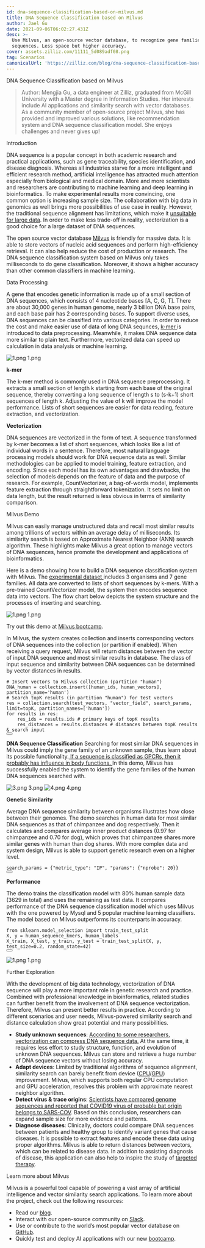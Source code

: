 ```yaml
---
id: dna-sequence-classification-based-on-milvus.md
title: DNA Sequence Classification based on Milvus
author: Jael Gu
date: 2021-09-06T06:02:27.431Z
desc: >-
  Use Milvus, an open-source vector database, to recognize gene families of DNA
  sequences. Less space but higher accuracy.
cover: assets.zilliz.com/11111_5d089adf08.png
tag: Scenarios
canonicalUrl: 'https://zilliz.com/blog/dna-sequence-classification-based-on-milvus'
---
```

<custom-h1>DNA Sequence Classification based on Milvus</custom-h1><blockquote>
<p>Author:
Mengjia Gu, a data engineer at Zilliz, graduated from McGill University with a Master degree in Information Studies. Her interests include AI applications and similarity search with vector databases. As a community member of open-source project Milvus, she has provided and improved various solutions, like recommendation system and DNA sequence classification model. She enjoys challenges and never gives up!</p>
</blockquote>
<custom-h1>Introduction</custom-h1><p>DNA sequence is a popular concept in both academic research and practical applications, such as gene traceability, species identification, and disease diagnosis. Whereas all industries starve for a more intelligent and efficient research method, artificial intelligence has attracted much attention especially from biological and medical domain. More and more scientists and researchers are contributing to machine learning and deep learning in bioinformatics. To make experimental results more convincing, one common option is increasing sample size. The collaboration with big data in genomics as well brings more possibilities of use case in reality. However, the traditional sequence alignment has limitations, which make it <a href="https://www.frontiersin.org/articles/10.3389/fbioe.2020.01032/full#h5">unsuitable for large data</a>. In order to make less trade-off in reality, vectorization is a good choice for a large dataset of DNA sequences.</p>
<p>The open source vector database <a href="https://milvus.io/docs/v2.0.x/overview.md">Milvus</a> is friendly for massive data. It is able to store vectors of nucleic acid sequences and perform high-efficiency retrieval. It can also help reduce the cost of production or research. The DNA sequence classification system based on Milvus only takes milliseconds to do gene classification. Moreover, it shows a higher accuracy than other common classifiers in machine learning.</p>
<custom-h1>Data Processing</custom-h1><p>A gene that encodes genetic information is made up of a small section of DNA sequences, which consists of 4 nucleotide bases [A, C, G, T]. There are about 30,000 genes in human genome, nearly 3 billion DNA base pairs, and each base pair has 2 corresponding bases. To support diverse uses, DNA sequences can be classified into various categories. In order to reduce the cost and make easier use of data of long DNA sequnces, <a href="https://en.wikipedia.org/wiki/K-mer#:~:text=Usually%2C%20the%20term%20k%2Dmer,total%20possible%20k%2Dmers%2C%20where">k-mer </a>is introduced to data preprocessing. Meanwhile, it makes DNA sequence data more similar to plain text. Furthermore, vectorized data can speed up calculation in data analysis or machine learning.</p>
<p>
  <span class="img-wrapper">
    <img translate="no" src="https://assets.zilliz.com/1_a7469e9eac.png" alt="1.png" class="doc-image" id="1.png" />
    <span>1.png</span>
  </span>
</p>
<p><strong>k-mer</strong></p>
<p>The k-mer method is commonly used in DNA sequence preprocessing. It extracts a small section of length k starting from each base of the original sequence, thereby converting a long sequence of length s to (s-k+1) short sequences of length k. Adjusting the value of k will improve the model performance. Lists of short sequences are easier for data reading, feature extraction, and vectorization.</p>
<p><strong>Vectorization</strong></p>
<p>DNA sequences are vectorized in the form of text. A sequence transformed by k-mer becomes a list of short sequences, which looks like a list of individual words in a sentence. Therefore, most natural language processing models should work for DNA sequence data as well. Similar methodologies can be applied to model training, feature extraction, and encoding. Since each model has its own advantages and drawbacks, the selection of models depends on the feature of data and the purpose of research. For example, CountVectorizer, a bag-of-words model, implements feature extraction through straightforward tokenization. It sets no limit on data length, but the result returned is less obvious in terms of similarity comparison.</p>
<custom-h1>Milvus Demo</custom-h1><p>Milvus can easily manage unstructured data and recall most similar results among trillions of vectors within an average delay of milliseconds. Its similarity search is based on Approximate Nearest Neighbor (ANN) search algorithm. These highlights make Milvus a great option to manage vectors of DNA sequences, hence promote the development and applications of bioinformatics.</p>
<p>Here is a demo showing how to build a DNA sequence classification system with Milvus. The <a href="https://www.kaggle.com/nageshsingh/dna-sequence-dataset">experimental dataset </a>includes 3 organisms and 7 gene families. All data are converted to lists of short sequences by k-mers. With a pre-trained CountVectorizer model, the system then encodes sequence data into vectors. The flow chart below depicts the system structure and the processes of inserting and searching.</p>
<p>
  <span class="img-wrapper">
    <img translate="no" src="https://assets.zilliz.com/1_ebd89660f6.png" alt="1.png" class="doc-image" id="1.png" />
    <span>1.png</span>
  </span>
</p>
<p>Try out this demo at <a href="https://github.com/milvus-io/bootcamp/tree/master/solutions/dna_sequence_classification">Milvus bootcamp</a>.</p>
<p>In Milvus, the system creates collection and inserts corresponding vectors of DNA sequences into the collection (or partition if enabled). When receiving a query request, Milvus will return distances between the vector of input DNA sequence and most similar results in database. The class of input sequence and similarity between DNA sequences can be determined by vector distances in results.</p>
<pre><code translate="no"><span class="hljs-comment"># Insert vectors to Milvus collection (partition &quot;human&quot;)</span>
DNA_human = collection.insert([human_ids, human_vectors], partition_name=<span class="hljs-string">&#x27;human&#x27;</span>)
<span class="hljs-comment"># Search topK results (in partition &quot;human&quot;) for test vectors</span>
res = collection.search(test_vectors, <span class="hljs-string">&quot;vector_field&quot;</span>, search_params, limit=topK, partition_names=[<span class="hljs-string">&#x27;human&#x27;</span>])
<span class="hljs-keyword">for</span> results <span class="hljs-keyword">in</span> res:
    res_ids = results.ids <span class="hljs-comment"># primary keys of topK results</span>
    res_distances = results.distances <span class="hljs-comment"># distances between topK results &amp; search input</span>
<button class="copy-code-btn"></button></code></pre>
<p><strong>DNA Sequence Classification</strong>
Searching for most similar DNA sequences in Milvus could imply the gene family of an unknown sample, thus learn about its possible functionality.<a href="https://www.nature.com/scitable/topicpage/gpcr-14047471/"> If a sequence is classified as GPCRs, then it probably has influence in body functions. </a>In this demo, Milvus has successfully enabled the system to identify the gene families of the human DNA sequences searched with.</p>
<p>
  <span class="img-wrapper">
    <img translate="no" src="https://assets.zilliz.com/3_1616da5bb0.png" alt="3.png" class="doc-image" id="3.png" />
    <span>3.png</span>
  </span>


  <span class="img-wrapper">
    <img translate="no" src="https://assets.zilliz.com/4_d719b22fc7.png" alt="4.png" class="doc-image" id="4.png" />
    <span>4.png</span>
  </span>
</p>
<p><strong>Genetic Similarity</strong></p>
<p>Average DNA sequence similarity between organisms illustrates how close between their genomes. The demo searches in human data for most similar DNA sequences as that of chimpanzee and dog respectively. Then it calculates and compares average inner product distances (0.97 for chimpanzee and 0.70 for dog), which proves that chimpanzee shares more similar genes with human than dog shares. With more complex data and system design, Milvus is able to support genetic research even on a higher level.</p>
<pre><code translate="no">search_params = {<span class="hljs-string">&quot;metric_type&quot;</span>: <span class="hljs-string">&quot;IP&quot;</span>, <span class="hljs-string">&quot;params&quot;</span>: {<span class="hljs-string">&quot;nprobe&quot;</span>: <span class="hljs-number">20</span>}}
<button class="copy-code-btn"></button></code></pre>
<p><strong>Performance</strong></p>
<p>The demo trains the classification model with 80% human sample data (3629 in total) and uses the remaining as test data. It compares performance of the DNA sequence classification model which uses Milvus with the one powered by Mysql and 5 popular machine learning classifiers. The model based on Milvus outperforms its counterparts in accuracy.</p>
<pre><code translate="no"><span class="hljs-keyword">from</span> sklearn.<span class="hljs-property">model_selection</span> <span class="hljs-keyword">import</span> train_test_split
X, y = human_sequence_kmers, human_labels
X_train, X_test, y_train, y_test = <span class="hljs-title function_">train_test_split</span>(X, y, test_size=<span class="hljs-number">0.2</span>, random_state=<span class="hljs-number">42</span>)
<button class="copy-code-btn"></button></code></pre>
<p>
  <span class="img-wrapper">
    <img translate="no" src="https://assets.zilliz.com/1_6541a7dec6.png" alt="1.png" class="doc-image" id="1.png" />
    <span>1.png</span>
  </span>
</p>
<custom-h1>Further Exploration</custom-h1><p>With the development of big data technology, vectorization of DNA sequence will play a more important role in genetic research and practice. Combined with professional knowledge in bioinformatics, related studies can further benefit from the involvement of DNA sequence vectorization. Therefore, Milvus can present better results in practice. According to different scenarios and user needs, Milvus-powered similarity search and distance calculation show great potential and many possibilities.</p>
<ul>
<li><strong>Study unknown sequences</strong>: <a href="https://iopscience.iop.org/article/10.1088/1742-6596/1453/1/012071/pdf">According to some researchers, vectorization can compress DNA sequence data.</a> At the same time, it requires less effort to study structure, function, and evolution of unknown DNA sequences. Milvus can store and retrieve a huge number of DNA sequence vectors without losing accuracy.</li>
<li><strong>Adapt devices</strong>: Limited by traditional algorithms of sequence alignment, similarity search can barely benefit from device (<a href="https://www.ncbi.nlm.nih.gov/pmc/articles/PMC7884812/">CPU</a>/<a href="https://mjeer.journals.ekb.eg/article_146090.html">GPU</a>) improvement. Milvus, which supports both regular CPU computation and GPU acceleration, resolves this problem with approximate nearest neighbor algorithm.</li>
<li><strong>Detect virus &amp; trace origins</strong>: <a href="https://www.nature.com/articles/s41586-020-2012-7?fbclid=IwAR2hxnXb9nLWgA8xexEoNrCNH8WHqvHhhbN38aSm48AaH6fTzGMB1BLljf4">Scientists have compared genome sequences and reported that COVID19 virus of probable bat origin belongs to SARS-COV</a>. Based on this conclusion, researchers can expand sample size for more evidence and patterns.</li>
<li><strong>Diagnose diseases</strong>: Clinically, doctors could compare DNA sequences between patients and healthy group to identify variant genes that cause diseases. It is possible to extract features and encode these data using proper algorithms. Milvus is able to return distances between vectors, which can be related to disease data. In addition to assisting diagnosis of disease, this application can also help to inspire the study of <a href="https://www.frontiersin.org/articles/10.3389/fgene.2021.680117/full">targeted therapy</a>.</li>
</ul>
<custom-h1>Learn more about Milvus</custom-h1><p>Milvus is a powerful tool capable of powering a vast array of artificial intelligence and vector similarity search applications. To learn more about the project, check out the following resources:</p>
<ul>
<li>Read our <a href="https://milvus.io/blog">blog</a>.</li>
<li>Interact with our open-source community on <a href="https://milvusio.slack.com/join/shared_invite/zt-e0u4qu3k-bI2GDNys3ZqX1YCJ9OM~GQ#/shared-invite/email">Slack</a>.</li>
<li>Use or contribute to the world’s most popular vector database on <a href="https://github.com/milvus-io/milvus/">GitHub</a>.</li>
<li>Quickly test and deploy AI applications with our new <a href="https://github.com/milvus-io/bootcamp">bootcamp</a>.</li>
</ul>
